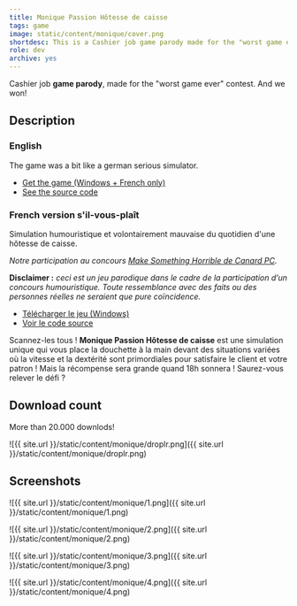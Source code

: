 ```yaml
---
title: Monique Passion Hôtesse de caisse
tags: game
image: static/content/monique/cover.png
shortdesc: This is a Cashier job game parody made for the "worst game ever" contest. We won.
role: dev
archive: yes
---
```


Cashier job **game parody**, made for the "worst game ever" contest.
And we won!

## Description

### English

The game was a bit like a german serious simulator.

- [Get the game (Windows + French only)](https://team-monique.itch.io/monique-passion-htesse-de-caisse)
- [See the source code](https://github.com/Valryon/super-caissiere)

### French version s'il-vous-plaît

Simulation humouristique et volontairement mauvaise du quotidien d'une hôtesse de caisse.

*Notre participation au concours [Make Something Horrible de Canard PC](http://www.canardpc.com/news-52821-grand_concours_canard_pc___make_something_horrible.html).*

**Disclaimer :** *ceci est un jeu parodique dans le cadre de la participation d’un concours humouristique. Toute ressemblance avec des faits ou des personnes réelles ne seraient que pure coïncidence.*

- [Télécharger le jeu (Windows)](https://team-monique.itch.io/monique-passion-htesse-de-caisse)
- [Voir le code source](https://github.com/Valryon/super-caissiere)

Scannez-les tous ! **Monique Passion Hôtesse de caisse** est une simulation unique qui vous place la douchette à la main devant des situations variées où la vitesse et la dextérité sont primordiales pour satisfaire le client et votre patron ! Mais la récompense sera grande quand 18h sonnera ! Saurez-vous relever le défi ?

## Download count

More than 20.000 downlods!

![{{ site.url }}/static/content/monique/droplr.png]({{ site.url }}/static/content/monique/droplr.png)

## Screenshots

![{{ site.url }}/static/content/monique/1.png]({{ site.url }}/static/content/monique/1.png)

![{{ site.url }}/static/content/monique/2.png]({{ site.url }}/static/content/monique/2.png)

![{{ site.url }}/static/content/monique/3.png]({{ site.url }}/static/content/monique/3.png)

![{{ site.url }}/static/content/monique/4.png]({{ site.url }}/static/content/monique/4.png)
